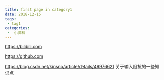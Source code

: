 ```yaml
---
title: first page in category1
date: 2018-12-15
tags:
 - tag1
categories:
 -  小资料
---
```


https://bilibili.com

https://github.com

https://blog.csdn.net/kinsno/article/details/49976621 关于输入阻抗的一些知识点
